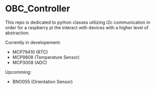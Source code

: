 # OBC_Controller

This repo is dedicated to python classes utilizing i2c communication in order for a raspberry pi the interact with devices with a higher level of abstraction.

Currently in developement:

- MCP79410 (RTC)
- MCP9808 (Temperature Sensor)
- MCP3008 (ADC)

Upcomming:

- BNO055 (Orientation Sensor)
